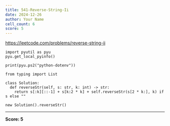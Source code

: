 ```yaml
---
title: 541-Reverse-String-Ii
date: 2024-12-26
author: Your Name
cell_count: 6
score: 5
---
```


https://leetcode.com/problems/reverse-string-ii


```
import pyutil as pyu
pyu.get_local_pyinfo()
```


```
print(pyu.ps2("python-dotenv"))
```


```
from typing import List
```


```
class Solution:
  def reverseStr(self, s: str, k: int) -> str:
    return s[:k][::-1] + s[k:2 * k] + self.reverseStr(s[2 * k:], k) if s else ""
```


```
new Solution().reverseStr()
```


---
**Score: 5**